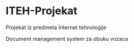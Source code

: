 # ITEH-Projekat
Projekat iz predmeta Internet tehnologije

Document management system za obuku vozaca
